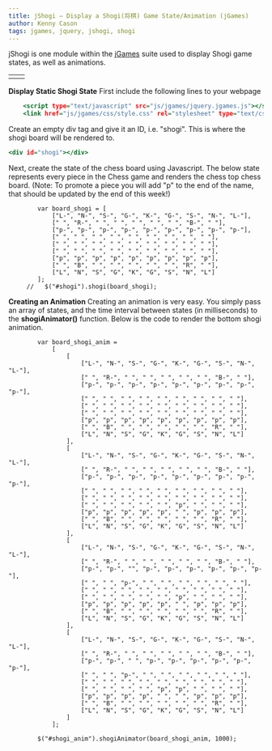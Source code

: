 ```yaml
---
title: jShogi – Display a Shogi(将棋) Game State/Animation (jGames)
author: Kenny Cason
tags: jgames, jquery, jshogi, shogi
---
```


jShogi is one module within the <a href="/posts/2011-08-08-jgames.html">jGames</a> suite used to display Shogi game states, as well as animations.

<table><tr>
<td><div id="shogi"></div></td>
<td><div id="shogi_anim"></div></td>
</tr></table>

<strong>Display Static Shogi State</strong>
First include the following lines to your webpage

```{.html .numberLines startFrom="1"}
    <script type="text/javascript" src="js/jgames/jquery.jgames.js"></script>
    <link href="js/jgames/css/style.css" rel="stylesheet" type="text/css" />

```
Create an empty div tag and give it an ID, i.e. "shogi". This is where the shogi board will be rendered to.

```{.html .numberLines startFrom="1"}
<div id="shogi"></div>

```
Next, create the state of the chess board using Javascript. The below state represents every piece in the Chess game and renders the chess top chess board. (Note: To promote a piece you will add "p" to the end of the name, that should be updated by the end of this week!)

```{.javascript .numberLines startFrom="1"}
        var board_shogi = [
            ["L-", "N-", "S-", "G-", "K-", "G-", "S-", "N-", "L-"],
            [" ", "R-", " ", " ", " ", " ", " ", "B-", " "],
            ["p-", "p-", "p-", "p-", "p-", "p-", "p-", "p-", "p-"],
            [" ", " ", " ", " ", " ", " ", " ", " ", " "],
            [" ", " ", " ", " ", " ", " ", " ", " ", " "],
            [" ", " ", " ", " ", " ", " ", " ", " ", " "],
            ["p", "p", "p", "p", "p", "p", "p", "p", "p"],
            [" ", "B", " ", " ", " ", " ", " ", "R", " "],
            ["L", "N", "S", "G", "K", "G", "S", "N", "L"]
        ];
     //   $("#shogi").shogi(board_shogi);
```

<strong>Creating an Animation</strong>
Creating an animation is very easy. You simply pass an array of states, and the time interval between states (in milliseconds) to the <b>shogiAnimator()</b> function. Below is the code to render the bottom shogi animation.

```{.javascript .numberLines startFrom="1"}
        var board_shogi_anim =
            [
                [
                    ["L-", "N-", "S-", "G-", "K-", "G-", "S-", "N-", "L-"],
                    [" ", "R-", " ", " ", " ", " ", " ", "B-", " "],
                    ["p-", "p-", "p-", "p-", "p-", "p-", "p-", "p-", "p-"],
                    [" ", " ", " ", " ", " ", " ", " ", " ", " "],
                    [" ", " ", " ", " ", " ", " ", " ", " ", " "],
                    [" ", " ", " ", " ", " ", " ", " ", " ", " "],
                    ["p", "p", "p", "p", "p", "p", "p", "p", "p"],
                    [" ", "B", " ", " ", " ", " ", " ", "R", " "],
                    ["L", "N", "S", "G", "K", "G", "S", "N", "L"]
                ],
                [
                    ["L-", "N-", "S-", "G-", "K-", "G-", "S-", "N-", "L-"],
                    [" ", "R-", " ", " ", " ", " ", " ", "B-", " "],
                    ["p-", "p-", "p-", "p-", "p-", "p-", "p-", "p-", "p-"],
                    [" ", " ", " ", " ", " ", " ", " ", " ", " "],
                    [" ", " ", " ", " ", " ", " ", " ", " ", " "],
                    [" ", " ", " ", " ", " ", "p", " ", " ", " "],
                    ["p", "p", "p", "p", "p", " ", "p", "p", "p"],
                    [" ", "B", " ", " ", " ", " ", " ", "R", " "],
                    ["L", "N", "S", "G", "K", "G", "S", "N", "L"]
                ],
                [
                    ["L-", "N-", "S-", "G-", "K-", "G-", "S-", "N-", "L-"],
                    [" ", "R-", " ", " ", " ", " ", " ", "B-", " "],
                    ["p-", "p-", "", "p-", "p-", "p-", "p-", "p-", "p-"],
                    [" ", " ", "p-", " ", " ", " ", " ", " ", " "],
                    [" ", " ", " ", " ", " ", " ", " ", " ", " "],
                    [" ", " ", " ", " ", " ", "p", " ", " ", " "],
                    ["p", "p", "p", "p", "p", " ", "p", "p", "p"],
                    [" ", "B", " ", " ", " ", " ", " ", "R", " "],
                    ["L", "N", "S", "G", "K", "G", "S", "N", "L"]
                ],
                [
                    ["L-", "N-", "S-", "G-", "K-", "G-", "S-", "N-", "L-"],
                    [" ", "R-", " ", " ", " ", " ", " ", "B-", " "],
                    ["p-", "p-", " ", "p-", "p-", "p-", "p-", "p-", "p-"],
                    [" ", " ", "p-", " ", " ", " ", " ", " ", " "],
                    [" ", " ", " ", " ", " ", " ", " ", " ", " "],
                    [" ", " ", " ", " ", "p", "p", " ", " ", " "],
                    ["p", "p", "p", "p", " ", " ", "p", "p", "p"],
                    [" ", "B", " ", " ", " ", " ", " ", "R", " "],
                    ["L", "N", "S", "G", "K", "G", "S", "N", "L"]
                ]
            ];

        $("#shogi_anim").shogiAnimator(board_shogi_anim, 1000);
```
<script src="//ajax.googleapis.com/ajax/libs/jquery/1.6.2/jquery.min.js" type="text/javascript"></script>
<script type="text/javascript" src="/js/jgames/jquery.jgames.js"></script>
<script type="text/javascript" src="/js/jgames/jquery.jgames.demo-data.js"></script>
<link href="/js/jgames/css/style.css" rel="stylesheet" type="text/css" />
<script type="text/javascript">
<!--
$(document).ready(function(){$("#shogi").shogi(board_shogi);$("#shogi_anim").shogiAnimator(board_shogi_anim, 1000);});
//--></script>
